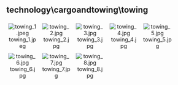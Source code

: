 ## technology\cargoandtowing\towing
<div class="col" style="display: inline-block; width: 16.66%; padding: 5px; box-sizing: border-box; text-align: center;">
<img src="https://media.evkx.net/multimedia/technology/cargoandtowing/towing/towing_1_xst.jpeg" class="img-thumbnail" alt="towing_1.jpeg">
towing_1.jpeg
</div>
<div class="col" style="display: inline-block; width: 16.66%; padding: 5px; box-sizing: border-box; text-align: center;">
<img src="https://media.evkx.net/multimedia/technology/cargoandtowing/towing/towing_2_xst.jpg" class="img-thumbnail" alt="towing_2.jpg">
towing_2.jpg
</div>
<div class="col" style="display: inline-block; width: 16.66%; padding: 5px; box-sizing: border-box; text-align: center;">
<img src="https://media.evkx.net/multimedia/technology/cargoandtowing/towing/towing_3_xst.jpg" class="img-thumbnail" alt="towing_3.jpg">
towing_3.jpg
</div>
<div class="col" style="display: inline-block; width: 16.66%; padding: 5px; box-sizing: border-box; text-align: center;">
<img src="https://media.evkx.net/multimedia/technology/cargoandtowing/towing/towing_4_xst.jpg" class="img-thumbnail" alt="towing_4.jpg">
towing_4.jpg
</div>
<div class="col" style="display: inline-block; width: 16.66%; padding: 5px; box-sizing: border-box; text-align: center;">
<img src="https://media.evkx.net/multimedia/technology/cargoandtowing/towing/towing_5_xst.jpg" class="img-thumbnail" alt="towing_5.jpg">
towing_5.jpg
</div>
<div class="col" style="display: inline-block; width: 16.66%; padding: 5px; box-sizing: border-box; text-align: center;">
<img src="https://media.evkx.net/multimedia/technology/cargoandtowing/towing/towing_6_xst.jpg" class="img-thumbnail" alt="towing_6.jpg">
towing_6.jpg
</div>
<div class="col" style="display: inline-block; width: 16.66%; padding: 5px; box-sizing: border-box; text-align: center;">
<img src="https://media.evkx.net/multimedia/technology/cargoandtowing/towing/towing_7_xst.jpg" class="img-thumbnail" alt="towing_7.jpg">
towing_7.jpg
</div>
<div class="col" style="display: inline-block; width: 16.66%; padding: 5px; box-sizing: border-box; text-align: center;">
<img src="https://media.evkx.net/multimedia/technology/cargoandtowing/towing/towing_8_xst.jpg" class="img-thumbnail" alt="towing_8.jpg">
towing_8.jpg
</div>
